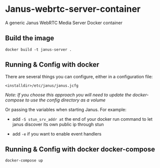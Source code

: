 # Janus-webrtc-server-container
A generic Janus WebRTC Media Server Docker container

## Build the image 

`docker build -t janus-server .`

## Running & Config with docker

There are several things you can configure, either in a configuration file:

	<installdir>/etc/janus/janus.jcfg

*Note: If you choose this approach you will need to update the docker-compose to use the config directory as a volume*

Or passing the variables when starting Janus. For example: 

* add `-S stun_srv_addr at` the end of your docker run command to let janus discover its own public ip through stun

* add `-e` if you want to enable event handlers

## Running & Config with docker docker-compose

`docker-compose up`
